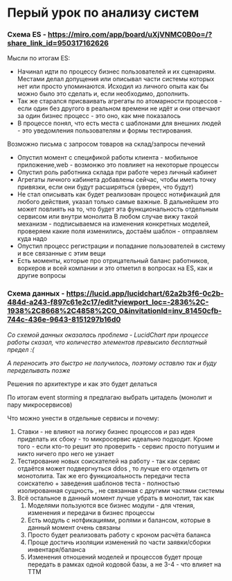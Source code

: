 # Перый урок по анализу систем

### Схема ES - https://miro.com/app/board/uXjVNMC0B0o=/?share_link_id=950317162626


Мысли по итогам ES:
- Начинал идти по процессу бизнес пользователей и их сценариям. Местами делал допущения или описывал части системы которых нет или просто упоминаются.
Исходил из личного опыта как бы можно было это сделать и, если необходимо, дополнить. 
- Так же старался присваивать агрегаты по атомарности процессов - если один без другого в реальном времени не идёт и они отвечают за один бизнес процесс - это оно, как мне показалось
- В процессе понял, что есть места с шаблонами для внешних людей - это уведомления пользователям и формы тестирования.

Возможно письма с запросом товаров на склад/запросы печений

- Опустил момент с спецификой работы клиента - мобильное приложение,web - возмонжо это повлияет на некоторые процессы
- Опустил роль работника склада при работе через личный кабинет
- Агрегаты личного кабинета добавлены сейчас, чтобы иметь точку привязки, если они будут расширяться (уверен, что будут)
- Не стал описывать как будет реализован процесс нотификаций для любого действия, указал только самые важные. В дальнейшем это может повлиять на то, что будет эта функциональность отдельным сервисом или внутри монолита
В любом случае вижу такой механизм - подписываемся на изменения конкретных моделей, проверяем какие поля изменились, достаём шаблон - отправляем куда надо
- Опустил процесс регистрации и попадание пользователей в систему и все связанные с этим вещи
- Есть моменты, которые про отрицательный баланс работников, воркеров и всей компании и это отметил в вопросах на ES, как и другие вопросы


### Схема данных - https://lucid.app/lucidchart/62a2b3f6-0c2b-484d-a243-f897c61e2c17/edit?viewport_loc=-2836%2C-1938%2C8668%2C4858%2C0_0&invitationId=inv_81450cfb-744c-436e-9643-8151297b16d0

_Со cхемой данных оказалась проблема - LucidChart при процессе работы сказал, что количество элементов превысило бесплатный предел :(_

_А переносить это быстро не получилось, поэтому оставлю так и буду переделывать позже_

Решения по архитектуре и как это будет делаться 

По итогам event storming я предлагаю выбрать цитадель (монолит и пару микросервисов)

Что можно унести в отдельные сервисы и почему:

1. Ставки - не влияют на логику бизнес процессов и раз идея приделать их сбоку - то микросервис идеально подходит. Кроме того - если кто-то решит это проверить - сервис просто потушим и никто ничего про него не узнает
2. Тестирование новых соискателей на работу - так как сервис отдаётся может подвергнуться ddos , то лучше его отделить от монотолита. Так же его функциоальность передачи теста соискателю + заведения шаблонов теста - полностью изолированная сущность , не связанная с другими частями системы
3. Всё остальное в данный момент лучше убрать в монолит, так как 
	1. Моделями пользуются все бизнес модули - для чтения, изменения и передачи в бизнес процессы
	2. Есть модуль с нотфикациями, ролями и балансом, которые в данный момент очень связаны
	3. Просто будет реализовать работу с кроном расчёта баланса 
	4. Проще достичь изоляции изменений по части заявки/сборки инвентаря/баланса
	5. Изменения отношений моделей и процессов будет проще передать в рамках одной кодовой базы, а не 3-4 - что влияет на TTM 